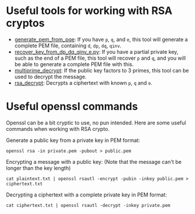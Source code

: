 # Useful tools for working with RSA cryptos

- [generate_pem_from_pqe](./generate_pem_from_pqe.py): If you have `p`, `q`, and `e`, this tool will generate a complete PEM file, containing `d`, `dp`, `dq`, `qinv`.
- [recover_key_from_dp_dq_qinv_e.py](recover_pq_from_dp_dq_qinv_e.py): If you have a partial private key, such as the end of a PEM file, this tool will recover `p` and `q`, and you will be able to generate a complete PEM file with this.
- [multiprime_decrypt](multiprime_decrypt.py): If the public key factors to 3 primes, this tool can be used to decrypt the message.
- [rsa_decrypt](rsa_decrypt.py): Decrypts a ciphertext with known `p`, `q` and `e`.

# Useful openssl commands

Openssl can be a bit cryptic to use, no pun intended. Here are some useful commands when working with RSA crypto.

Generate a public key from a private key in PEM format:

    openssl rsa -in private.pem -pubout > public.pem

Encrypting a message with a public key: (Note that the message can't be longer than the key length)

    cat plaintext.txt | openssl rsautl -encrypt -pubin -inkey public.pem > ciphertext.txt

Decrypting a ciphertext with a complete private key in PEM format:

    cat ciphertext.txt | openssl rsautl -decrypt -inkey private.pem
